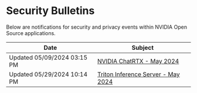 # Security Bulletins

Below are notifications for security and privacy events within NVIDIA Open Source applications.

| Date       | Subject |
|------------|---------|
| Updated 05/09/2024 03:15 PM | [NVIDIA ChatRTX - May 2024](./bulletins/5533.md) |
| Updated 05/29/2024 10:14 PM | [Triton Inference Server - May 2024](./bulletins/5546.md) |
